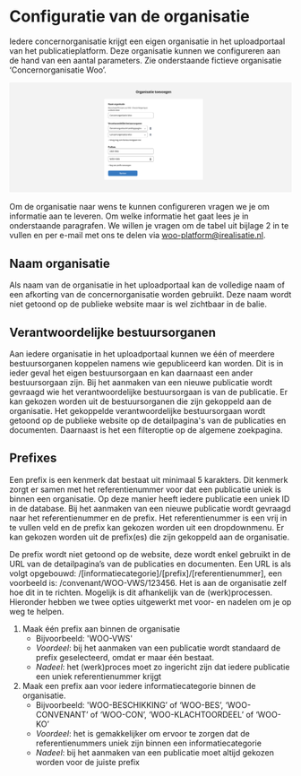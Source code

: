 # Configuratie van de organisatie

Iedere concernorganisatie krijgt een eigen organisatie in het uploadportaal van het publicatieplatform. Deze organisatie
kunnen we configureren aan de hand van een aantal parameters. Zie onderstaande fictieve organisatie ‘Concernorganisatie Woo’.

![De figuur laat zien hoe de naam van de organisatie, het verantwoordelijke bestuursorgaan en de prefixes van de organisatie kunnen worden veranderd](img/organisatie_configuratie.png)

Om de organisatie naar wens te kunnen configureren vragen we je om informatie aan te leveren. Om welke informatie het gaat
lees je in onderstaande paragrafen. We willen je vragen om de tabel uit bijlage 2 in te vullen en per e-mail met ons te delen
via <woo-platform@irealisatie.nl>.

## Naam organisatie

Als naam van de organisatie in het uploadportaal kan de volledige naam of een afkorting van de concernorganisatie worden gebruikt.
Deze naam wordt niet getoond op de publieke website maar is wel zichtbaar in de balie.

## Verantwoordelijke bestuursorganen

Aan iedere organisatie in het uploadportaal kunnen we één of meerdere bestuursorganen koppelen namens wie gepubliceerd kan worden.
Dit is in ieder geval het eigen bestuursorgaan en kan daarnaast een ander bestuursorgaan zijn.
Bij het aanmaken van een nieuwe publicatie wordt gevraagd wie het verantwoordelijke bestuursorgaan is van de publicatie.
Er kan gekozen worden uit de bestuursorganen die zijn gekoppeld aan de organisatie.
Het gekoppelde verantwoordelijke bestuursorgaan wordt getoond op de publieke website op de detailpagina's van de publicaties
en documenten. Daarnaast is het een filteroptie op de algemene zoekpagina.

## Prefixes

Een prefix is een kenmerk dat bestaat uit minimaal 5 karakters. Dit kenmerk zorgt er
samen met het referentienummer voor dat een publicatie uniek is binnen een organisatie. Op deze manier heeft iedere publicatie
een uniek ID in de database. Bij het aanmaken van een nieuwe publicatie wordt gevraagd naar het referentienummer en de prefix.
Het referentienummer is een vrij in te vullen veld en de prefix kan gekozen worden uit een dropdownmenu. Er kan gekozen worden
uit de prefix(es) die zijn gekoppeld aan de organisatie.

De prefix wordt niet getoond op de website, deze wordt enkel gebruikt in de URL van de detailpagina’s van de publicaties
en documenten. Een URL is als volgt opgebouwd: /[informatiecategorie]/[prefix]/[referentienummer], een voorbeeld is:
/convenant/WOO-VWS/123456.
Het is aan de organisatie zelf hoe dit in te richten. Mogelijk is dit afhankelijk van de (werk)processen. Hieronder hebben we
twee opties uitgewerkt met voor- en nadelen om je op weg te helpen.

1. Maak één prefix aan binnen de organisatie
    - Bijvoorbeeld: 'WOO-VWS'
    - *Voordeel*: bij het aanmaken van een publicatie wordt standaard de prefix geselecteerd, omdat er maar één bestaat.
    - *Nadeel*: het (werk)proces moet zo ingericht zijn dat iedere publicatie een uniek referentienummer krijgt
2. Maak een prefix aan voor iedere informatiecategorie binnen de organisatie.
    - Bijvoorbeeld: 'WOO-BESCHIKKING’ of ‘WOO-BES’, ‘WOO-CONVENANT’ of ‘WOO-CON’, ‘WOO-KLACHTOORDEEL’ of ‘WOO-KO’
    - *Voordeel*: het is gemakkelijker om ervoor te zorgen dat de referentienummers uniek zijn binnen een informatiecategorie
    - *Nadeel*: bij het aanmaken van een publicatie moet altijd gekozen worden voor de juiste prefix
